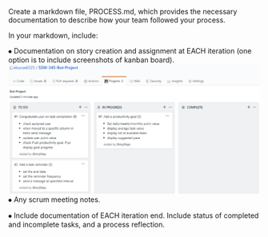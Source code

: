 Create a markdown file, PROCESS.md, which provides the necessary documentation to describe how your team followed your process.


In your markdown, include:

⦁	Documentation on story creation and assignment at EACH iteration (one option is to include screenshots of kanban board).
![Kanban Board 04/08/20](https://github.com/ebuczek525/SSW-345-Bot-Project/blob/master/345_bot_board.PNG)
⦁	Any scrum meeting notes.

⦁	Include documentation of EACH iteration end. Include status of completed and incomplete tasks, and a process reflection.
